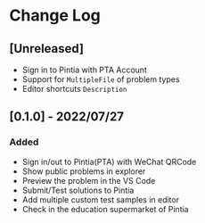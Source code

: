 # Change Log

## [Unreleased]

- Sign in to Pintia with PTA Account
- Support for `MultipleFile` of problem types
- Editor shortcuts `Description`

## [0.1.0] - 2022/07/27

### Added

- Sign in/out to Pintia(PTA) with WeChat QRCode
- Show public problems in explorer
- Preview the problem in the VS Code
- Submit/Test solutions to Pintia
- Add multiple custom test samples in editor
- Check in the education supermarket of Pintia
